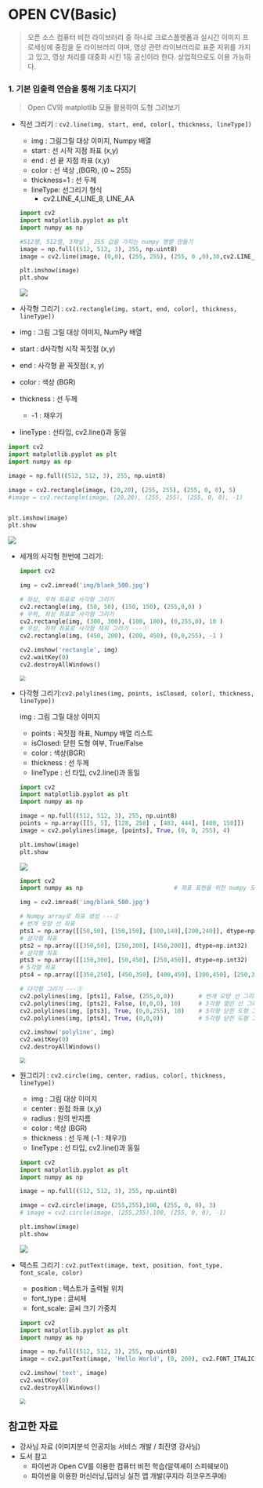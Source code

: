# OPEN CV(Basic)

> 오픈 소스 컴퓨터 비전 라이브러리 중 하나로 크로스플랫폼과 실시간 이미지 프로세싱에 중점을 둔 라이브러리 이며, 영상 관련 라이브러리로 표준 지위를 가지고 있고, 영상 처리를 대중화 시킨 1등 공신이라 한다. 상업적으로도 이용 가능하다.



### 1. 기본 입출력 연습을 통해 기초 다지기

> Open CV와 matplotlib 모듈 활용하여 도형 그려보기

- 직선 그리기 : `cv2.line(img, start, end, color[, thickness, lineType])`

  - img : 그림그릴 대상 이미지, Numpy 배열
  - start : 선 시작 지점 좌표 (x,y)
  - end : 선 끝 지점 좌표 (x,y)
  - color : 선 색상 ,(BGR), (0 ~ 255)
  - thickness=1 : 선 두께
  - lineType: 선그리기 형식
    - cv2.LINE_4,LINE_8, LINE_AA

  ```python
  import cv2
  import matplotlib.pyplot as plt 
  import numpy as np 
  
  #512행, 512열, 3채널 , 255 값을 가지는 numpy 행렬 만들기 
  image = np.full((512, 512, 3), 255, np.uint8)
  image = cv2.line(image, (0,0), (255, 255), (255, 0 ,0),30,cv2.LINE_AA )
  
  plt.imshow(image)
  plt.show
  ```

  ![](https://github.com/dannylee93/Images/blob/master/matplotlib_line.jpg?raw=true)

-  사각형 그리기 : `cv2.rectangle(img, start, end, color[, thickness, lineType])`

  - img : 그림 그릴 대상 이미지, NumPy 배열
  - start : d사각형 시작 꼭짓점 (x,y)
  - end : 사각형 끝 꼭짓점( x, y)
  - color : 색상 (BGR)
  - thickness : 선 두께
    - -1 : 채우기
  - lineType : 선타입, cv2.line()과 동일

  ```python
  import cv2
  import matplotlib.pyplot as plt 
  import numpy as np 
  
  image = np.full((512, 512, 3), 255, np.uint8)
  
  image = cv2.rectangle(image, (20,20), (255, 255), (255, 0, 0), 5) 
  #image = cv2.rectangle(image, (20,20), (255, 255), (255, 0, 0), -1) 
  
  
  plt.imshow(image)
  plt.show
  ```

  ![](https://github.com/dannylee93/Images/blob/master/matplotlib_line2.jpg?raw=true)

- 세개의 사각형 한번에 그리기:

  ```python
  import cv2
  
  img = cv2.imread('img/blank_500.jpg')
  
  # 좌상, 우하 좌표로 사각형 그리기
  cv2.rectangle(img, (50, 50), (150, 150), (255,0,0) )        
  # 우하, 좌상 좌표로 사각형 그리기
  cv2.rectangle(img, (300, 300), (100, 100), (0,255,0), 10 )  
  # 우상, 좌하 좌표로 사각형 채워 그리기 ---①
  cv2.rectangle(img, (450, 200), (200, 450), (0,0,255), -1 )  
  
  cv2.imshow('rectangle', img)
  cv2.waitKey(0)
  cv2.destroyAllWindows()
  ```

  <img src="https://github.com/dannylee93/Images/blob/master/matplotlib_line3.jpg?raw=true" style="zoom:67%;" />

- 다각형 그리기:`cv2.polylines(img, points, isClosed, color[, thickness, lineType])`

  img : 그림 그릴 대상 이미지

  - points : 꼭짓점 좌표, Numpy 배열 리스트
  - isClosed: 닫힌 도형 여부, True/False
  - color : 색상(BGR)
  - thickness : 선 두께
  - lineType : 선 타입, cv2.line()과 동일

  ```python
  import cv2
  import matplotlib.pyplot as plt 
  import numpy as np 
  
  image = np.full((512, 512, 3), 255, np.uint8)
  points = np.array([[5, 5], [128, 258] , [483, 444], [400, 150]])
  image = cv2.polylines(image, [points], True, (0, 0, 255), 4)
  
  plt.imshow(image)
  plt.show
  ```

  ![](https://github.com/dannylee93/Images/blob/master/matplotlib_line4.jpg?raw=true)

  ```python
  import cv2
  import numpy as np                          # 좌표 표현을 위한 numpy 모듈  ---①
  
  img = cv2.imread('img/blank_500.jpg')
  
  # Numpy array로 좌표 생성 ---②
  # 번개 모양 선 좌표
  pts1 = np.array([[50,50], [150,150], [100,140],[200,240]], dtype=np.int32) 
  # 삼각형 좌표
  pts2 = np.array([[350,50], [250,200], [450,200]], dtype=np.int32) 
  # 삼각형 좌표
  pts3 = np.array([[150,300], [50,450], [250,450]], dtype=np.int32) 
  # 5각형 좌표
  pts4 = np.array([[350,250], [450,350], [400,450], [300,450], [250,350]],dtype=np.int32) 
  
  # 다각형 그리기 ---③
  cv2.polylines(img, [pts1], False, (255,0,0))       # 번개 모양 선 그리기
  cv2.polylines(img, [pts2], False, (0,0,0), 10)     # 3각형 열린 선 그리기 ---④
  cv2.polylines(img, [pts3], True, (0,0,255), 10)    # 3각형 닫힌 도형 그리기 ---⑤
  cv2.polylines(img, [pts4], True, (0,0,0))          # 5각형 닫힌 도형 그리기
  
  cv2.imshow('polyline', img)
  cv2.waitKey(0)
  cv2.destroyAllWindows()
  ```

  <img src="https://github.com/dannylee93/Images/blob/master/matplotlib_line5.jpg?raw=true" style="zoom:67%;" />

- 원그리기 : `cv2.circle(img, center, radius, color[, thickness, lineType])`

  - img : 그림 대상 이미지
  - center : 원점 좌표 (x,y)
  - radius : 원의 반지름
  - color : 색상 (BGR)
  - thickness : 선 두께 (-1 : 채우기)
  - lineType : 선 타입, cv2.line()과 동일

  ```python
  import cv2
  import matplotlib.pyplot as plt 
  import numpy as np 
  
  image = np.full((512, 512, 3), 255, np.uint8)
  
  image = cv2.circle(image, (255,255),100, (255, 0, 0), 3) 
  # image = cv2.circle(image, (255,255),100, (255, 0, 0), -1)
  
  plt.imshow(image)
  plt.show
  ```

  ![](https://github.com/dannylee93/Images/blob/master/matplotlib_line6.jpg?raw=true)

- 텍스트 그리기 : `cv2.putText(image, text, position, font_type, font_scale, color)`

  - position : 텍스트가 출력될 위치
  - font_type : 글씨체
  - font_scale: 글씨 크기 가중치

  ```python
  import cv2
  import matplotlib.pyplot as plt 
  import numpy as np 
  
  image = np.full((512, 512, 3), 255, np.uint8)
  image = cv2.putText(image, 'Hello World', (0, 200), cv2.FONT_ITALIC, 2, (255, 0, 0))
  
  cv2.imshow('text', image)
  cv2.waitKey(0)
  cv2.destroyAllWindows()
  ```

  <img src="https://github.com/dannylee93/Images/blob/master/matplotlib_line7.jpg?raw=true" style="zoom:67%;" />



## 참고한 자료

- 강사님 자료 (이미지분석 인공지능 서비스 개발 / 최진영 강사님)
- 도서 참고
  - 파이썬과 Open CV를 이용한 컴퓨터 비전 학습(알렉셰이 스피쉐보이)
  - 파이썬을 이용한 머신러닝,딥러닝 실전 앱 개발(쿠지라 히코우즈쿠에)
